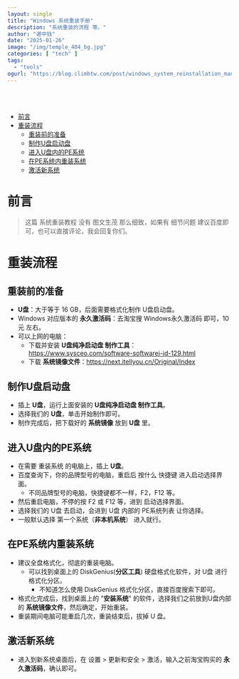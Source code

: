 ```yaml
---
layout: single
title: "Windows 系统重装手册"
description: "系统重装的流程 等。"
author: "谌中钱"
date: "2025-01-26"
image: "/img/temple_404_bg.jpg"
categories: [ "tech" ]
tags:
  - "tools"
ogurl: "https://blog.climbtw.com/post/windows_system_reinstallation_manual"
---
```


<br />
<br />

<!-- @import "[TOC]" {cmd="toc" depthFrom=1 depthTo=6} -->

<!-- code_chunk_output -->

- [前言](#前言)
- [重装流程](#重装流程)
  - [重装前的准备](#重装前的准备)
  - [制作U盘启动盘](#制作u盘启动盘)
  - [进入U盘内的PE系统](#进入u盘内的pe系统)
  - [在PE系统内重装系统](#在pe系统内重装系统)
  - [激活新系统](#激活新系统)

<!-- /code_chunk_output -->

# 前言

> 这篇 系统重装教程 没有 图文生茂 那么细致，如果有 细节问题 建议百度即可，也可以直接评论，我会回复你们。

# 重装流程

## 重装前的准备

- **U盘**：大于等于 16 GB，后面需要格式化制作 U盘启动盘。
- Windows 对应版本的 **永久激活码**：去淘宝搜 Windows永久激活码 即可，10元 左右。
- 可以上网的电脑：
    - 下载并安装 **U盘纯净启动盘 制作工具**：<https://www.sysceo.com/software-softwarei-id-129.html>
    - 下载 **系统镜像文件**：<https://next.itellyou.cn/Original/Index>

## 制作U盘启动盘

- 插上 **U盘**，运行上面安装的 **U盘纯净启动盘 制作工具**。
- 选择我们的 **U盘**，单击开始制作即可。
- 制作完成后，把下载好的 **系统镜像** 放到 **U盘** 里。

## 进入U盘内的PE系统

- 在需要 重装系统 的电脑上，插上 **U盘**。
- 百度查询下，你的品牌型号的电脑，重启后 按什么 快捷键 进入启动选择界面。
    - 不同品牌型号的电脑，快捷键都不一样，F2，F12 等。
- 然后重启电脑，不停的按 F2 或 F12 等，进到 启动选择界面。
- 选择我们的 U盘 去启动，会进到 U盘 内部的 PE系统列表 让你选择。
- 一般默认选择 第一个系统（**非本机系统**） 进入就行。

## 在PE系统内重装系统

- 建议全盘格式化，彻底的重装电脑。
    - 可以找到桌面上的 DiskGenius(**分区工具**) 硬盘格式化软件，对 U盘 进行格式化分区。
        - 不知道怎么使用 DiskGenius 格式化分区，直接百度搜索下即可。
- 格式化完成后，找到桌面上的 "**安装系统**" 的软件，选择我们之前放到U盘内部的 **系统镜像文件**，然后确定，开始重装。
- 重装期间电脑可能重启几次，重装结束后，拔掉 U 盘。

## 激活新系统

- 进入到新系统桌面后，在 设置 > 更新和安全 > 激活，输入之前淘宝购买的 **永久激活码**，确认即可。
